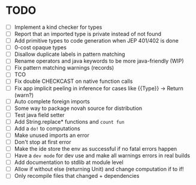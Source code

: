 # TODO

- [ ] Implement a kind checker for types
- [ ] Report that an imported type is private instead of not found
- [ ] Add primitive types to code generation when JEP 401/402 is done
- [ ] 0-cost opaque types
- [ ] Disallow duplicate labels in pattern matching
- [ ] Rename operators and java keywords to be more java-friendly (WIP)
- [ ] Fix pattern matching warnings (records)
- [ ] TCO
- [ ] Fix double CHECKCAST on native function calls
- [ ] Fix app implicit peeling in inference for cases like {{Type}} -> Return (warn?)
- [ ] Auto complete foreign imports
- [ ] Some way to package novah source for distribution
- [ ] Test java field setter
- [ ] Add String.replace* functions and `count fun`
- [ ] Add a `do!` to computations
- [ ] Make unused imports an error
- [ ] Don't stop at first error
- [ ] Make the ide store the env as successful if no fatal errors happen
- [ ] Have a `dev mode` for dev use and make all warnings errors in real builds
- [ ] Add documentation to stdlib at module level
- [ ] Allow if without else (returning Unit) and change computation if to if!
- [ ] Only recompile files that changed + dependencies